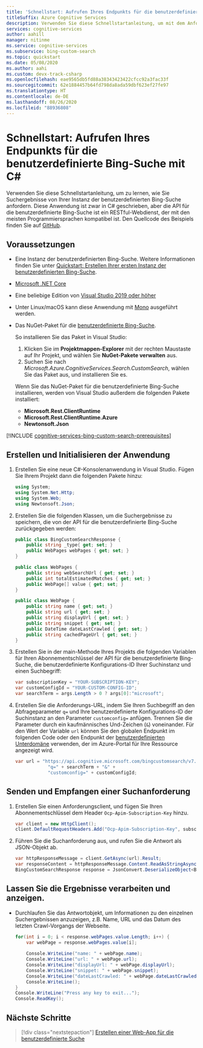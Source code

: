 ```yaml
---
title: 'Schnellstart: Aufrufen Ihres Endpunkts für die benutzerdefinierte Bing-Suche mit C# | Microsoft-Dokumentation'
titleSuffix: Azure Cognitive Services
description: Verwenden Sie diese Schnellstartanleitung, um mit dem Anfordern von Suchergebnissen von Ihrer Instanz der benutzerdefinierten Bing-Suche in C# zu beginnen.
services: cognitive-services
author: aahill
manager: nitinme
ms.service: cognitive-services
ms.subservice: bing-custom-search
ms.topic: quickstart
ms.date: 05/08/2020
ms.author: aahi
ms.custom: devx-track-csharp
ms.openlocfilehash: eae9565db5fd88a38343423422cfcc92a3fac33f
ms.sourcegitcommit: 62e1884457b64fd798da8ada59dbf623ef27fe97
ms.translationtype: HT
ms.contentlocale: de-DE
ms.lasthandoff: 08/26/2020
ms.locfileid: "88936808"
---
```

# <a name="quickstart-call-your-bing-custom-search-endpoint-using-c"></a>Schnellstart: Aufrufen Ihres Endpunkts für die benutzerdefinierte Bing-Suche mit C# 

Verwenden Sie diese Schnellstartanleitung, um zu lernen, wie Sie Suchergebnisse von Ihrer Instanz der benutzerdefinierten Bing-Suche anfordern. Diese Anwendung ist zwar in C# geschrieben, aber die API für die benutzerdefinierte Bing-Suche ist ein RESTful-Webdienst, der mit den meisten Programmiersprachen kompatibel ist. Den Quellcode des Beispiels finden Sie auf [GitHub](https://github.com/Azure-Samples/cognitive-services-REST-api-samples/blob/master/dotnet/Search/BingCustomSearchv7.cs).

## <a name="prerequisites"></a>Voraussetzungen

- Eine Instanz der benutzerdefinierten Bing-Suche. Weitere Informationen finden Sie unter [Quickstart: Erstellen Ihrer ersten Instanz der benutzerdefinierten Bing-Suche](quick-start.md).
- [Microsoft .NET Core](https://www.microsoft.com/net/download/core)
- Eine beliebige Edition von [Visual Studio 2019 oder höher](https://www.visualstudio.com/downloads/)
- Unter Linux/macOS kann diese Anwendung mit [Mono](https://www.mono-project.com/) ausgeführt werden.
- Das NuGet-Paket für die [benutzerdefinierte Bing-Suche](https://www.nuget.org/packages/Microsoft.Azure.CognitiveServices.Search.CustomSearch/2.0.0). 

   So installieren Sie das Paket in Visual Studio: 
     1. Klicken Sie im **Projektmappen-Explorer** mit der rechten Maustaste auf Ihr Projekt, und wählen Sie **NuGet-Pakete verwalten** aus. 
     2. Suchen Sie nach *Microsoft.Azure.CognitiveServices.Search.CustomSearch*, wählen Sie das Paket aus, und installieren Sie es.

   Wenn Sie das NuGet-Paket für die benutzerdefinierte Bing-Suche installieren, werden von Visual Studio außerdem die folgenden Pakete installiert:
     - **Microsoft.Rest.ClientRuntime**
     - **Microsoft.Rest.ClientRuntime.Azure**
     - **Newtonsoft.Json**


[!INCLUDE [cognitive-services-bing-custom-search-prerequisites](../../../includes/cognitive-services-bing-custom-search-signup-requirements.md)]

## <a name="create-and-initialize-the-application"></a>Erstellen und Initialisieren der Anwendung

1. Erstellen Sie eine neue C#-Konsolenanwendung in Visual Studio. Fügen Sie Ihrem Projekt dann die folgenden Pakete hinzu:

    ```csharp
    using System;
    using System.Net.Http;
    using System.Web;
    using Newtonsoft.Json;
    ```

2. Erstellen Sie die folgenden Klassen, um die Suchergebnisse zu speichern, die von der API für die benutzerdefinierte Bing-Suche zurückgegeben werden:

    ```csharp
    public class BingCustomSearchResponse {        
        public string _type{ get; set; }            
        public WebPages webPages { get; set; }
    }

    public class WebPages {
        public string webSearchUrl { get; set; }
        public int totalEstimatedMatches { get; set; }
        public WebPage[] value { get; set; }        
    }

    public class WebPage {
        public string name { get; set; }
        public string url { get; set; }
        public string displayUrl { get; set; }
        public string snippet { get; set; }
        public DateTime dateLastCrawled { get; set; }
        public string cachedPageUrl { get; set; }
    }
    ```

3. Erstellen Sie in der main-Methode Ihres Projekts die folgenden Variablen für Ihren Abonnementschlüssel der API für die benutzerdefinierte Bing-Suche, die benutzerdefinierte Konfigurations-ID Ihrer Suchinstanz und einen Suchbegriff:

    ```csharp
    var subscriptionKey = "YOUR-SUBSCRIPTION-KEY";
    var customConfigId = "YOUR-CUSTOM-CONFIG-ID";
    var searchTerm = args.Length > 0 ? args[0]:"microsoft";
    ```

4. Erstellen Sie die Anforderungs-URL, indem Sie Ihren Suchbegriff an den Abfrageparameter `q=` und Ihre benutzerdefinierte Konfigurations-ID der Suchinstanz an den Parameter `customconfig=` anfügen. Trennen Sie die Parameter durch ein kaufmännisches Und-Zeichen (`&`) voneinander. Für den Wert der Variable `url` können Sie den globalen Endpunkt im folgenden Code oder den Endpunkt der [benutzerdefinierten Unterdomäne](../../cognitive-services/cognitive-services-custom-subdomains.md) verwenden, der im Azure-Portal für Ihre Ressource angezeigt wird.

    ```csharp
    var url = "https://api.cognitive.microsoft.com/bingcustomsearch/v7.0/search?" +
                "q=" + searchTerm + "&" +
                "customconfig=" + customConfigId;
    ```

## <a name="send-and-receive-a-search-request"></a>Senden und Empfangen einer Suchanforderung 

1. Erstellen Sie einen Anforderungsclient, und fügen Sie Ihren Abonnementschlüssel dem Header `Ocp-Apim-Subscription-Key` hinzu.

    ```csharp
    var client = new HttpClient();
    client.DefaultRequestHeaders.Add("Ocp-Apim-Subscription-Key", subscriptionKey);
    ```

2. Führen Sie die Suchanforderung aus, und rufen Sie die Antwort als JSON-Objekt ab.

    ```csharp
    var httpResponseMessage = client.GetAsync(url).Result;
    var responseContent = httpResponseMessage.Content.ReadAsStringAsync().Result;
    BingCustomSearchResponse response = JsonConvert.DeserializeObject<BingCustomSearchResponse>(responseContent);
    ```
## <a name="process-and-view-the-results"></a>Lassen Sie die Ergebnisse verarbeiten und anzeigen.

- Durchlaufen Sie das Antwortobjekt, um Informationen zu den einzelnen Suchergebnissen anzuzeigen, z.B. Name, URL und das Datum des letzten Crawl-Vorgangs der Webseite.

    ```csharp
    for(int i = 0; i < response.webPages.value.Length; i++) {                
        var webPage = response.webPages.value[i];
        
        Console.WriteLine("name: " + webPage.name);
        Console.WriteLine("url: " + webPage.url);                
        Console.WriteLine("displayUrl: " + webPage.displayUrl);
        Console.WriteLine("snippet: " + webPage.snippet);
        Console.WriteLine("dateLastCrawled: " + webPage.dateLastCrawled);
        Console.WriteLine();
    }
    Console.WriteLine("Press any key to exit...");
    Console.ReadKey();
    ```

## <a name="next-steps"></a>Nächste Schritte

> [!div class="nextstepaction"]
> [Erstellen einer Web-App für die benutzerdefinierte Suche](./tutorials/custom-search-web-page.md)
